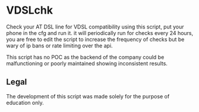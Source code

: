 # VDSLchk #

Check your AT DSL line for VDSL compatibility using this script, put your phone in the cfg and run it.
it will periodically run for checks every 24 hours, you are free to edit the script to increase the frequency of checks but be wary of ip bans or rate limiting over the api.

This script has no POC as the backend of the company could be malfunctioning or poorly maintained showing inconsistent results.


## Legal ##

The development of this script was made solely for the purpose of education only.
